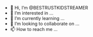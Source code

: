 - 👋 Hi, I’m @BESTRUSTKIDSTREAMER
- 👀 I’m interested in ...
- 🌱 I’m currently learning ...
- 💞️ I’m looking to collaborate on ...
- 📫 How to reach me ...

<!---
BESTRUSTKIDSTREAMER/BESTRUSTKIDSTREAMER is a ✨ special ✨ repository because its `README.md` (this file) appears on your GitHub profile.
You can click the Preview link to take a look at your changes.
--->
